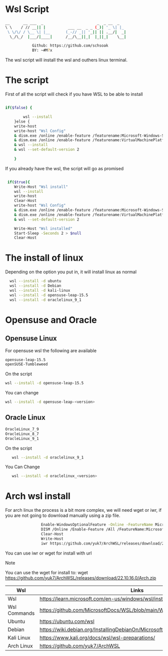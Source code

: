 # Wsl Script

```sh
__      __ ___  _                        _  _ __  _   
\ \    / // __|| |          ___ __  _ _ (_)| '_ \| |_ 
 \ \/\/ / \__ \| |__       (_-// _|| '_|| || .__/|  _|
  \_/\_/  |___/|____|      /__/\__||_|  |_||_|    \__|

            Github: https://github.com/schsoak
            BY: ~#M?x
```

The wsl script will install the wsl and outhers linux terminal.


# The script

First of all the script will check if you have WSL to be able to install

```sh

if($false) {

        wsl --install
    }else {
    write-host 
    write-host "Wsl Config"
    & dism.exe /online /enable-feature /featurename:Microsoft-Windows-Subsystem-Linux /all /norestart
    & dism.exe /online /enable-feature /featurename:VirtualMachinePlatform /all /norestart
    & wsl --install
    & wsl --set-default-version 2
        
    }
```

If you already have the wsl, the script will go as promised

```sh

 if($true){
    Write-Host "Wsl install"
    wsl --install
    write-host 
    Clear-Host
    write-host "Wsl Config"
    & dism.exe /online /enable-feature /featurename:Microsoft-Windows-Subsystem-Linux /all /norestart
    & dism.exe /online /enable-feature /featurename:VirtualMachinePlatform /all /norestart
    & wsl --set-default-version 2

    Write-Host "Wsl installed"
    Start-Sleep -Seconds 2 > $null
    Clear-Host

```

# The install of linux

Depending on the option you put in, it will install linux as normal

```sh
  wsl --install -d ubuntu
  wsl --install -d Debian
  wsl --install -d kali-linux
  wsl --install -d opensuse-leap-15.5
  wsl --install -d oraclelinux_9_1
```

# Opensuse and Oracle

## Opensuse Linux

For opensuse wsl the following are available

```sh
opensuse-leap-15.5
openSUSE-Tumbleweed
```
On the script

```sh
wsl --install -d opensuse-leap-15.5 
```
You can change

```sh
wsl --install -d opensuse-leap-<version>
```

## Oracle Linux

```sh
OracleLinux_7_9
OracleLinux_8_7
OracleLinux_9_1
```
On the script

```sh
   wsl --install -d oraclelinux_9_1
```
You Can Change
```sh
   wsl --install -d oraclelinux_<version>
```
# Arch wsl install 

For arch linux the process is a bit more complex, we will need wget or iwr, if you are not going to download manually using a zip file.

```sh
                Enable-WindowsOptionalFeature -Online -FeatureName Microsoft-Hyper-V -All
                DISM /Online /Enable-Feature /All /FeatureName:Microsoft-Hyper-V
                Clear-Host
                Write-Host
                iwr https://github.com/yuk7/ArchWSL/releases/download/22.10.16.0/Arch.zip
```
You can use iwr or wget for install with url

> [!NOTE]
> You can use the wget for install to: wget https://github.com/yuk7/ArchWSL/releases/download/22.10.16.0/Arch.zip

| Wsl |  Links |
| ------ | ------ |
|  Wsl   | https://learn.microsoft.com/en-us/windows/wsl/install
|  Wsl Commands | https://github.com/MicrosoftDocs/WSL/blob/main/WSL/basic-commands.md
|  Ubuntu  |  https://ubuntu.com/wsl
|  Debian   | https://wiki.debian.org/InstallingDebianOn/Microsoft/Windows/SubsystemForLinux
|  Kali Linux | https://www.kali.org/docs/wsl/wsl-preparations/
| Arch Linux  | https://github.com/yuk7/ArchWSL
